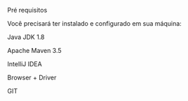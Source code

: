 Pré requisitos 

Você precisará ter instalado e configurado em sua máquina: 

Java JDK 1.8 

Apache Maven 3.5 

IntelliJ IDEA 

Browser + Driver 

GIT 
